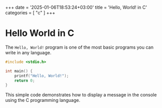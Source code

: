 +++
date = '2025-01-06T18:53:24+03:00'
title = 'Hello, World! in C'
categories = [ "c" ]
+++

# Hello World in C

The `Hello, World!` program is one of the most basic programs you can write in any language.

```c
#include <stdio.h>

int main() {
    printf("Hello, World!");
    return 0;
}
```

This simple code demonstrates how to display a message in the console using the C programming language.

